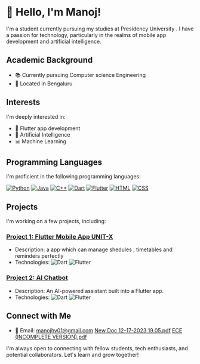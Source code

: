 # 👋 Hello, I'm Manoj!

I'm a student currently pursuing my studies at Presidency University . I have a passion for technology, particularly in the realms of mobile app development and artificial intelligence.

## Academic Background

- 📚 Currently pursuing Computer science Engineering
- 📍 Located in Bengaluru

## Interests

I'm deeply interested in:

- 🚀 Flutter app development
- 🤖 Artificial Intelligence
- 📊 Machine Learning

## Programming Languages

I'm proficient in the following programming languages:

[![Python](https://img.shields.io/badge/Python-3776AB?style=for-the-badge&logo=python&logoColor=white)](https://www.python.org/)
[![Java](https://img.shields.io/badge/Java-007396?style=for-the-badge&logo=java&logoColor=white)](https://www.java.com/)
[![C++](https://img.shields.io/badge/C++-00599C?style=for-the-badge&logo=c%2B%2B&logoColor=white)](https://isocpp.org/)
[![Dart](https://img.shields.io/badge/Dart-0175C2?style=for-the-badge&logo=dart&logoColor=white)](https://dart.dev/)
[![Flutter](https://img.shields.io/badge/Flutter-02569B?style=for-the-badge&logo=flutter&logoColor=white)](https://flutter.dev/)
[![HTML](https://img.shields.io/badge/HTML5-E34F26?style=for-the-badge&logo=html5&logoColor=white)](https://developer.mozilla.org/en-US/docs/Web/HTML)
[![CSS](https://img.shields.io/badge/CSS-1572B6?style=for-the-badge&logo=css3&logoColor=white)](https://developer.mozilla.org/en-US/docs/Web/CSS)

## Projects

I'm working on a few projects, including:

### [Project 1: Flutter Mobile App UNIT-X](https://github.com/codemanojhv/unit_x)

- Description: a app which can manage shedules , timetables and reminders perfectly
- Technologies: ![Dart](https://img.shields.io/badge/Dart-0175C2?style=for-the-badge&logo=dart&logoColor=white) ![Flutter](https://img.shields.io/badge/Flutter-02569B?style=for-the-badge&logo=flutter&logoColor=white)

### [Project 2: AI Chatbot](link-to-project2)

- Description: An AI-powered assistant built into a Flutter app.
- Technologies: ![Dart](https://img.shields.io/badge/Dart-0175C2?style=for-the-badge&logo=dart&logoColor=white) ![Flutter](https://img.shields.io/badge/Flutter-02569B?style=for-the-badge&logo=flutter&logoColor=white)


## Connect with Me

- 📧 Email: manojhv01@gmail.com
[New Doc 12-17-2023 19.05.pdf](https://github.com/codemanojhv/codemanojhv/files/13710583/New.Doc.12-17-2023.19.05.pdf)
[ECE (INCOMPLETE VERSION).pdf](https://github.com/codemanojhv/codemanojhv/files/13710577/ECE.INCOMPLETE.VERSION.pdf)


I'm always open to connecting with fellow students, tech enthusiasts, and potential collaborators. Let's learn and grow together!

